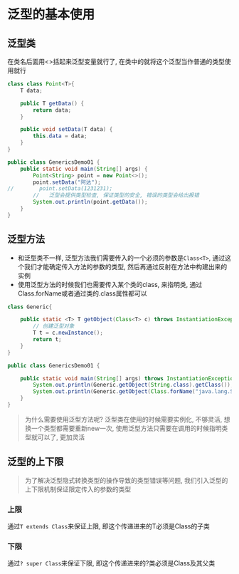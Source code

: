 # 泛型的基本使用

## 泛型类

在类名后面用\<>括起来泛型变量就行了, 在类中的就将这个泛型当作普通的类型使用就行
```java
class class Point<T>{
    T data;

    public T getData() {
        return data;
    }

    public void setData(T data) {
        this.data = data;
    }
}

public class GenericsDemo01 {
    public static void main(String[] args) {
        Point<String> point = new Point<>();
        point.setData("阿达");
//        point.setData(1231231);
        //   泛型会提供类型检查, 保证类型的安全, 错误的类型会给出报错 
        System.out.println(point.getData());
    }
}
```

## 泛型方法

- 和泛型类不一样, 泛型方法我们需要传入的一个必须的参数是`Class<T>`, 通过这个我们才能确定传入方法的参数的类型, 然后再通过反射在方法中构建出来的实例
- 使用泛型方法的时候我们也需要传入某个类的class, 来指明类, 通过Class.forName或者通过类的.class属性都可以

```java
class Generic{

    public static <T> T getObject(Class<T> c) throws InstantiationException, IllegalAccessException {
        // 创建泛型对象
        T t = c.newInstance();
        return t;
    }
}

public class GenericsDemo01 {

    public static void main(String[] args) throws InstantiationException, IllegalAccessException, ClassNotFoundException {
        System.out.println(Generic.getObject(String.class).getClass());
        System.out.println(Generic.getObject(Class.forName("java.lang.String")).getClass());
    }
}

```

> 为什么需要使用泛型方法呢? 泛型类在使用的时候需要实例化, 不够灵活, 想换一个类型都需要重新new一次, 使用泛型方法只需要在调用的时候指明类型就可以了, 更加灵活

## 泛型的上下限

> 为了解决泛型隐式转换类型的操作导致的类型错误等问题, 我们引入泛型的上下限机制保证限定传入的参数的类型

### 上限

通过`T extends Class`来保证上限, 即这个传递进来的T必须是Class的子类

### 下限

通过`? super Class`来保证下限, 即这个传递进来的?类必须是Class及其父类